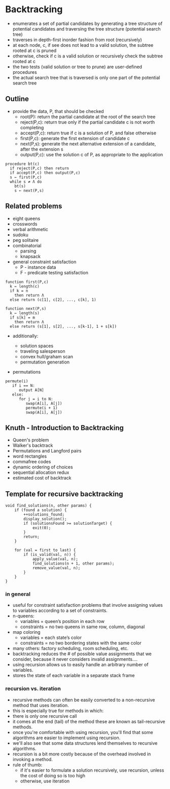 # Backtracking
- enumerates a set of partial candidates by generating a tree structure of
  potential candidates and traversing the tree structure (potential search tree)
- traverses in depth-first inorder fashion from root (recursively)
- at each node, c, if see does not lead to a valid solution, the subtree
  rooted at c is pruned
- otherwise, check if c is a valid solution or recursively check the subtree
  rooted at c
- the two tests (valid solution or tree to prune) are user-defined procedures
- the actual search tree that is traversed is only one part of the potential
  search tree

## Outline
- provide the data, P, that should be checked
    - root(P): return the partial candidate at the root of the search tree
    - reject(P,c): return true only if the partial candidate c is not worth completing
    - accept(P,c): return true if c is a solution of P, and false otherwise
    - first(P,c): generate the first extension of candidate c
    - next(P,s): generate the next alternative extension of a candidate, after the extension s
    - output(P,c): use the solution c of P, as appropriate to the application

```
procedure bt(c)
  if reject(P,c) then return
  if accept(P,c) then output(P,c)
  s ← first(P,c)
  while s ≠ Λ do
    bt(s)
    s ← next(P,s)
```

## Related problems
- eight queens
- crosswords
- verbal arithmetic
- sudoku
- peg solitaire
- combinatorial
    - parsing
    - knapsack
- general constraint satisfaction
    - P - instance data
    - F - predicate testing satisfaction
```
function first(P,c)
  k ← length(c)
  if k = n
    then return Λ
  else return (c[1], c[2], ..., c[k], 1)

function next(P,s)
  k ← length(s)
  if s[k] = m
    then return Λ
  else return (s[1], s[2], ..., s[k-1], 1 + s[k])
```

- additionally:
    - solution spaces
    - traveling salesperson
    - convex hull/graham scan
    - permutation generation

- permutations
```
permute(i)
   if i == N:
      output A[N]
   else:
      for j = i to N:
         swap(A[i], A[j])
         permute(i + 1)
         swap(A[i], A[j])
```

## Knuth - Introduction to Backtracking
- Queen's problem
- Walker's backtrack
- Permutations and Langford pairs
- word rectangles
- commafree codes
- dynamic ordering of choices
- sequential allocation redux
- estimated cost of backtrack



## Template for recursive backtracking
```
void find_solutions(n, other params) {
    if (found a solution) {
        ++solutions_found;
        display_solution();
        if (solutionsFound >= solutionTarget) {
            exit(0);
        }
        return;
    }

    for (val = first to last) {
        if (is_valid(val, n)) {
            apply_value(val, n);
            find_solutions(n + 1, other params);
            remove_value(val, n);
        }
    }
}
```
### in general
- useful for constraint satisfaction problems that involve assigning
values to variables according to a set of constraints.
- n-queens:
    - variables = queen’s position in each row
    - constraints = no two queens in same row, column, diagonal
- map coloring
    - variables = each state’s color
    - constraints = no two bordering states with the same color
- many others: factory scheduling, room scheduling, etc.
- backtracking reduces the # of possible value assignments that we consider, because it never considers invalid assignments.…
- using recursion allows us to easily handle an arbitrary number of variables.
- stores the state of each variable in a separate stack frame

### recursion vs. iteration
- recursive methods can often be easily converted to a non-recursive method that uses iteration.
- this is especially true for methods in which:
- there is only one recursive call
- it comes at the end (tail) of the method these are known as tail-recursive methods.
- once you're comfortable with using recursion, you'll find that some algorithms are easier to implement using recursion.
- we'll also see that some data structures lend themselves to recursive algorithms.
- recursion is a bit more costly because of the overhead involved in invoking a method.
- rule of thumb:
    - if it's easier to formulate a solution recursively, use recursion, unless the cost of doing so is too high
    - otherwise, use iteration